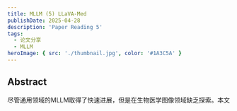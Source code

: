 ```yaml
---
title: MLLM (5) LLaVA-Med
publishDate: 2025-04-28
description: 'Paper Reading 5'
tags:
  - 论文分享
  - MLLM
heroImage: { src: './thumbnail.jpg', color: '#1A3C5A' }
---
```


##  Abstract

尽管通用领域的MLLM取得了快速进展，但是在生物医学图像领域缺乏探索。本文

